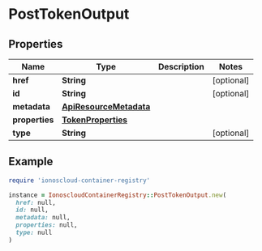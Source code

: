 # PostTokenOutput

## Properties

| Name | Type | Description | Notes |
| ---- | ---- | ----------- | ----- |
| **href** | **String** |  | [optional] |
| **id** | **String** |  | [optional] |
| **metadata** | [**ApiResourceMetadata**](ApiResourceMetadata.md) |  |  |
| **properties** | [**TokenProperties**](TokenProperties.md) |  |  |
| **type** | **String** |  | [optional] |

## Example

```ruby
require 'ionoscloud-container-registry'

instance = IonoscloudContainerRegistry::PostTokenOutput.new(
  href: null,
  id: null,
  metadata: null,
  properties: null,
  type: null
)
```

